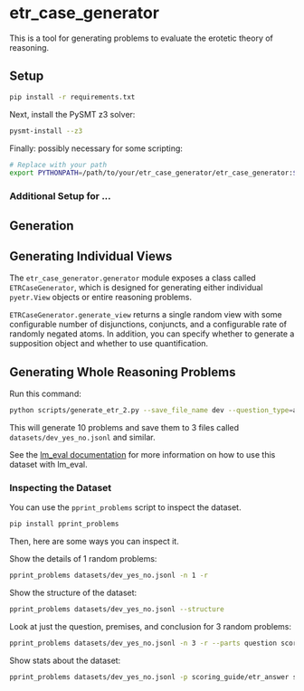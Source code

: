 # etr_case_generator

This is a tool for generating problems to evaluate the erotetic theory of reasoning. 

## Setup

```bash
pip install -r requirements.txt
```

Next, install the PySMT z3 solver:
```bash
pysmt-install --z3
```

Finally: possibly necessary for some scripting:
```bash
# Replace with your path
export PYTHONPATH=/path/to/your/etr_case_generator/etr_case_generator:$PYTHONPATH
```

### Additional Setup for ...

## Generation

## Generating Individual Views

The `etr_case_generator.generator` module exposes a class called `ETRCaseGenerator`,
which is designed for generating either individual `pyetr.View` objects or entire
reasoning problems.

`ETRCaseGenerator.generate_view` returns a single random view with some configurable
number of disjunctions, conjuncts, and a configurable rate of randomly negated atoms. In
addition, you can specify whether to generate a supposition object and whether to use
quantification.

## Generating Whole Reasoning Problems

Run this command:

```bash
python scripts/generate_etr_2.py --save_file_name dev --question_type=all --generate_function=random_etr_problem -n 10
```

This will generate 10 problems and save them to 3 files called `datasets/dev_yes_no.jsonl` and similar.  

See the [lm_eval documentation](lm_eval/tasks/README.md) for more information on how to use this dataset with lm_eval.

### Inspecting the Dataset

You can use the `pprint_problems` script to inspect the dataset. 

```bash
pip install pprint_problems
```

Then, here are some ways you can inspect it.

Show the details of 1 random problems:

```bash
pprint_problems datasets/dev_yes_no.jsonl -n 1 -r
```

Show the structure of the dataset:

```bash
pprint_problems datasets/dev_yes_no.jsonl --structure
```

Look at just the question, premises, and conclusion for 3 random problems:

```bash
pprint_problems datasets/dev_yes_no.jsonl -n 3 -r --parts question scoring_guide/premises scoring_guide/question_conclusion
```

Show stats about the dataset:

```bash
pprint_problems datasets/dev_yes_no.jsonl -p scoring_guide/etr_answer scoring_guide/logically_correct_answer --stats --full_combinatoric
```
